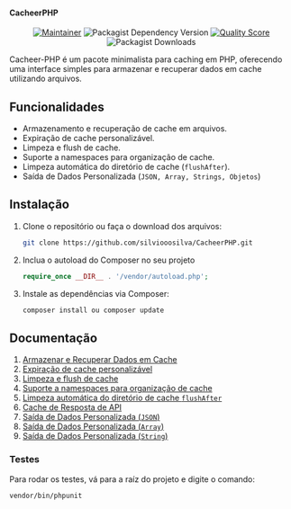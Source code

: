 #### CacheerPHP

<center>

[![Maintainer](https://img.shields.io/badge/maintainer-@silviooosilva-blue.svg?style=for-the-badge&color=blue)](https://github.com/silviooosilva)
![Packagist Dependency Version](https://img.shields.io/packagist/dependency-v/silviooosilva/cacheer-php/PHP?style=for-the-badge&color=blue)
[![Quality Score](https://img.shields.io/scrutinizer/g/silviooosilva/CacheerPHP.svg?style=for-the-badge&color=blue)](https://scrutinizer-ci.com/g/silviooosilva/CacheerPHP)
![Packagist Downloads](https://img.shields.io/packagist/dt/silviooosilva/cacheer-php?style=for-the-badge&color=blue)

</center>


Cacheer-PHP é um pacote minimalista para caching em PHP, oferecendo uma interface simples para armazenar e recuperar dados em cache utilizando arquivos.

## Funcionalidades

- Armazenamento e recuperação de cache em arquivos.
- Expiração de cache personalizável.
- Limpeza e flush de cache.
- Suporte a namespaces para organização de cache.
- Limpeza automática do diretório de cache (`flushAfter`).
- Saída de Dados Personalizada (`JSON, Array, Strings, Objetos`)

## Instalação

1. Clone o repositório ou faça o download dos arquivos:

   ```sh
   git clone https://github.com/silviooosilva/CacheerPHP.git
   ```

2. Inclua o autoload do Composer no seu projeto

   ```php
   require_once __DIR__ . '/vendor/autoload.php';
   ```

3. Instale as dependências via Composer:

   ```sh
   composer install ou composer update
   ```

## Documentação

1. [Armazenar e Recuperar Dados em Cache](docs/example01.md)
2. [Expiração de cache personalizável](docs/example02.md)
3. [Limpeza e flush de cache](docs/example03.md)
4. [Suporte a namespaces para organização de cache](docs/example04.md)
5. [Limpeza automática do diretório de cache `flushAfter`](docs/example09.md)
6. [Cache de Resposta de API](docs/example05.md)
7. [Saída de Dados Personalizada (`JSON`)](docs/example06.md)
8. [Saída de Dados Personalizada (`Array`)](docs/example07.md)
9. [Saída de Dados Personalizada (`String`)](docs/example08.md)

### Testes

Para rodar os testes, vá para a raíz do projeto e digite o comando:

```sh
vendor/bin/phpunit
```
